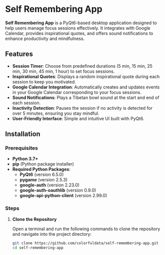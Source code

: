 # **Self Remembering App**

**Self Remembering App** is a PyQt6-based desktop application designed to help users manage focus sessions effectively. It integrates with Google Calendar, provides inspirational quotes, and offers sound notifications to enhance productivity and mindfulness.

## **Features**

- **Session Timer**: Choose from predefined durations (5 min, 15 min, 25 min, 30 min, 45 min, 1 hour) to set focus sessions.
- **Inspirational Quotes**: Displays a random inspirational quote during each session to keep you motivated.
- **Google Calendar Integration**: Automatically creates and updates events in your Google Calendar corresponding to your focus sessions.
- **Sound Notifications**: Plays a Tibetan bowl sound at the start and end of each session.
- **Inactivity Detection**: Pauses the session if no activity is detected for over 5 minutes, ensuring you stay mindful.
- **User-Friendly Interface**: Simple and intuitive UI built with PyQt6.

## **Installation**

### **Prerequisites**

- **Python 3.7+**
- **pip** (Python package installer)
- **Required Python Packages**:
  - **PyQt6** (version 6.5.0)
  - **pygame** (version 2.5.3)
  - **google-auth** (version 2.23.0)
  - **google-auth-oauthlib** (version 0.9.0)
  - **google-api-python-client** (version 2.99.0)

### **Steps**

1. **Clone the Repository**

   Open a terminal and run the following commands to clone the repository and navigate into the project directory:

   ```bash
   git clone https://github.com/colorfuldata/self-remembering-app.git
   cd self-remembering-app
    ```


